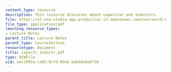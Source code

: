 ```yaml
---
content_type: resource
description: This resource discusses about capacitor and inductors.
file: https://ol-ocw-studio-app-production.s3.amazonaws.com/courses/6-071j-introduction-to-electronics-signals-and-measurement-spring-2006/eac1995aca830cfd0de6bab60a8abf10_capactr_inductr.pdf
file_type: application/pdf
learning_resource_types:
- Lecture Notes
parent_title: Lecture Notes
parent_type: CourseSection
resourcetype: Document
title: capactr_inductr.pdf
type: OCWFile
uid: eac1995a-ca83-0cfd-0de6-bab60a8abf10
---
```

